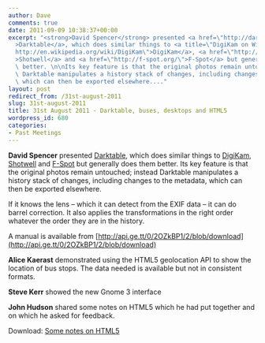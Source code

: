 ```yaml
---
author: Dave
comments: true
date: 2011-09-09 10:38:37+00:00
excerpt: "<strong>David Spencer</strong> presented <a href=\"http://darktable.sourceforge.net/\"\
  >Darktable</a>, which does similar things to <a title=\"DigiKam on Wikipedia\" href=\"\
  http://en.wikipedia.org/wiki/DigiKam\">DigiKam</a>, <a href=\"http://yorba.org/shotwell/\"\
  >Shotwell</a> and <a href=\"http://f-spot.org/\">F-Spot</a> but generally does them\
  \ better. \n\nIts key feature is that the original photos remain untouched; instead\
  \ Darktable manipulates a history stack of changes, including changes to the metadata,\
  \ which can then be exported elsewhere...."
layout: post
redirect_from: /31st-august-2011
slug: 31st-august-2011
title: 31st August 2011 - Darktable, buses, desktops and HTML5
wordpress_id: 680
categories:
- Past Meetings
---
```


**David Spencer** presented [Darktable](http://darktable.sourceforge.net/), which does similar things to [DigiKam](http://en.wikipedia.org/wiki/DigiKam),
[Shotwell](http://yorba.org/shotwell/) and [F-Spot](http://f-spot.org/) but generally does them better. Its key feature is that
the original photos remain untouched; instead Darktable manipulates a history
stack of changes, including changes to the metadata, which can then be
exported elsewhere.

If it knows the lens – which it can detect from the EXIF data – it can do
barrel correction. It also applies the transformations in the right order
whatever the order they are in the history.

A manual is available from [http://api.ge.tt/0/2OZkBP1/2/blob/download](http://api.ge.tt/0/2OZkBP1/2/blob/download)

**Alice Kaerast** demonstrated using the HTML5 geolocation API to show the
location of bus stops. The data needed is available but not in consistent
formats.

**Steve Kerr** showed the new Gnome 3 interface

**John Hudson** shared some notes on HTML5 which he had put together and on which
he asked for feedback.

Download: [Some notes on HTML5](https://johnrhudson.me.uk/computing/Some_notes_on_HTML.pdf)
